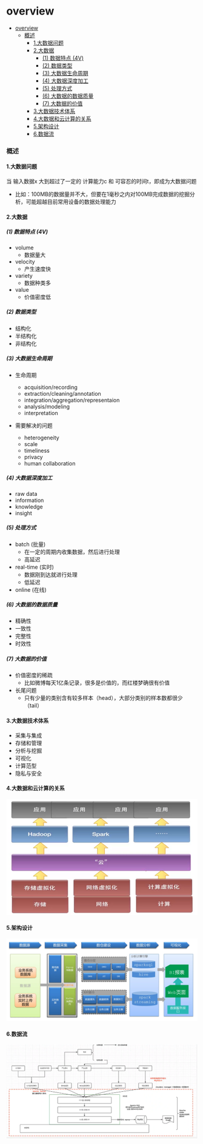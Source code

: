 # overview


<!-- @import "[TOC]" {cmd="toc" depthFrom=1 depthTo=6 orderedList=false} -->

<!-- code_chunk_output -->

- [overview](#overview)
    - [概述](#概述)
      - [1.大数据问题](#1大数据问题)
      - [2.大数据](#2大数据)
        - [(1) 数据特点 (4V)](#1-数据特点-4v)
        - [(2) 数据类型](#2-数据类型)
        - [(3) 大数据生命周期](#3-大数据生命周期)
        - [(4) 大数据深度加工](#4-大数据深度加工)
        - [(5) 处理方式](#5-处理方式)
        - [(6) 大数据的数据质量](#6-大数据的数据质量)
        - [(7) 大数据的价值](#7-大数据的价值)
      - [3.大数据技术体系](#3大数据技术体系)
      - [4.大数据和云计算的关系](#4大数据和云计算的关系)
      - [5.架构设计](#5架构设计)
      - [6.数据流](#6数据流)

<!-- /code_chunk_output -->

### 概述

#### 1.大数据问题
当 输入数据x 大到超过了一定的 计算能力c 和 可容忍的时间t，即成为大数据问题
* 比如：100MB的数据量并不大，但要在1毫秒之内对100MB完成数据的挖掘分析，可能超越目前常用设备的数据处理能力

#### 2.大数据

##### (1) 数据特点 (4V)
* volume
    * 数据量大
* velocity
    * 产生速度快
* variety
    * 数据种类多
* value
    * 价值密度低

##### (2) 数据类型
* 结构化
* 半结构化
* 非结构化

##### (3) 大数据生命周期

* 生命周期
    * acquisition/recording
    * extraction/cleaning/annotation
    * integration/aggregation/representaion
    * analysis/modeling
    * interpretation

* 需要解决的问题
    * heterogeneity
    * scale
    * timeliness
    * privacy
    * human collaboration

##### (4) 大数据深度加工
* raw data
* information
* knowledge
* insight

##### (5) 处理方式

* batch (批量)
    * 在一定的周期内收集数据，然后进行处理
    * 高延迟
* real-time (实时)
    * 数据刚到达就进行处理
    * 低延迟
* online (在线)

##### (6) 大数据的数据质量
* 精确性
* 一致性
* 完整性
* 时效性

##### (7) 大数据的价值
* 价值密度的稀疏
    * 比如微博每天1亿条记录，很多是价值的，而红楼梦确很有价值
* 长尾问题
    * 只有少量的类别含有较多样本（head），大部分类别的样本数都很少（tail）

#### 3.大数据技术体系

* 采集与集成
* 存储和管理
* 分析与挖掘
* 可视化
* 计算范型
* 隐私与安全

#### 4.大数据和云计算的关系
![](./imgs/overview_01.png)

#### 5.架构设计
![](./imgs/overview_02.png)

#### 6.数据流 
![](./imgs/overview_03.png)